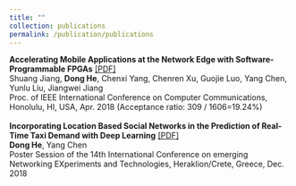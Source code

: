 ```yaml
---
title: ""
collection: publications
permalink: /publication/publications
---
```


<b>Accelerating Mobile Applications at the Network Edge with Software-Programmable FPGAs</b> [[PDF]](https://dongheuw.github.io/files/edgefpga-infocom18.pdf) <br>
Shuang Jiang, <b>Dong He</b>, Chenxi Yang, Chenren Xu, Guojie Luo, Yang Chen, Yunlu Liu, Jiangwei Jiang <br>
Proc. of IEEE International Conference on Computer Communications, Honolulu, HI, USA, Apr. 2018 (Acceptance ratio: 309 / 1606=19.24%) <br>
<br>
<b>Incorporating Location Based Social Networks in the Prediction of Real-Time Taxi Demand with Deep Learning</b> [[PDF]](https://dongheuw.github.io/files/taxi-conext18.pdf) <br>
<b>Dong He</b>, Yang Chen <br>
Poster Session of the 14th International Conference on emerging Networking EXperiments and Technologies, Heraklion/Crete, Greece, Dec. 2018 <br> 
